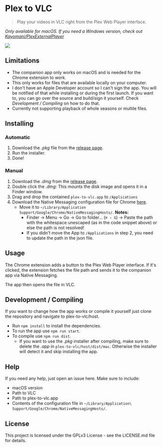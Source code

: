 # Plex to VLC
> Play your videos in VLC right from the Plex Web Player interface.

*Only available for macOS. If you need a Windows version, check out [Kayomani/PlexExternalPlayer](https://github.com/Kayomani/PlexExternalPlayer)*

![](chrome-extension/_material/screenshot.jpg)

## Limitations

* The companion app only works on macOS and is needed for the Chrome extension to work.
* This only works for files that are available locally on your computer.
* I don't have an Apple Developer account so I can't sign the app. You will be notified of that while installing or during the first launch. If you want to, you can go over the source and build/sign it yourself. Check *Development / Compiling* on how to do that.
* Currently not supporting playback of whole seasons or multile files.

## Installing

### Automatic

1. Download the *.pkg* file from the [release page](https://github.com/soerenkampschroer/plex-to-vlc/releases/latest).
2. Run the installer.
3. Done!

### Manual

1. Download the *.dmg* from the [release page](https://github.com/soerenkampschroer/plex-to-vlc/releases/latest).
2. Double click the *.dmg*: This mounts the disk image and opens it in a Finder window.
3. Drag and drop the contained `plex-to-vlc.app` to `/Applications`
4. Download the Native Messaging configuration file for Chrome [here](chrome-extension/com.soerenkampschroer.plextovlc.json).
    - Move it to `~/Library/Application Support/Google/Chrome/NativeMessagingHosts/`. **Notes:**
      - Finder → Menu → Go → Go to folder… (`⌘ ⇧ G`) → Paste the path with the whitespace unescaped (as in the code snippet above) or else the path is not resolved!
      - If you didn't move the App to `/Applications` in step 2, you need to update the path in the json file.

## Usage

The Chrome extension adds a button to the Plex Web Player interface. If it's clicked, the extension fetches the file path and sends it to the companion app via Native Messaging.

The app then opens the file in VLC.

## Development / Compiling

If you want to change how the app works or compile it yourself just clone the repository and navigate to plex-to-vlc/host.

* Run `npm install` to install the dependencies.
* To run the app use `npm run start`.
* To compile use `npm run dist`.
  * If you want to use the *.pkg* installer after compiling, make sure to delete the *.app* in `plex-to-vlc/host/dist/mac`. Otherwise the installer will detect it and skip installing the app.

## Help

If you need any help, just open an issue here. Make sure to include:
* macOS version
* Path to VLC
* Path to plex-to-vlc.app
* Contents of the configuration file in `~/Library/Application\ Support/Google/Chrome/NativeMessagingHosts/`.

## License

This project is licensed under the GPLv3 License - see the LICENSE.md file for details.

